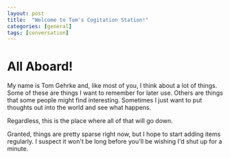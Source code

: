 ```yaml
---
layout: post
title:  "Welcome to Tom's Cogitation Station!"
categories: [general]
tags: [conversation]
---
```


# All Aboard!

My name is Tom Gehrke and, like most of you, I think about a lot of things. Some of these are things I want to remember for later use. Others are things that some people might find interesting. Sometimes I just want to put thoughts out into the world and see what happens.

Regardless, this is the place where all of that will go down.

Granted, things are pretty sparse right now, but I hope to start adding items regularly. I suspect it won't be long before you'll be wishing I'd shut up for a minute.